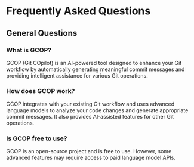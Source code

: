 # Frequently Asked Questions

## General Questions

### What is GCOP?

GCOP (Git COpilot) is an AI-powered tool designed to enhance your Git workflow by automatically generating meaningful commit messages and providing intelligent assistance for various Git operations.

### How does GCOP work?

GCOP integrates with your existing Git workflow and uses advanced language models to analyze your code changes and generate appropriate commit messages. It also provides AI-assisted features for other Git operations.

### Is GCOP free to use?

GCOP is an open-source project and is free to use. However, some advanced features may require access to paid language model APIs.
